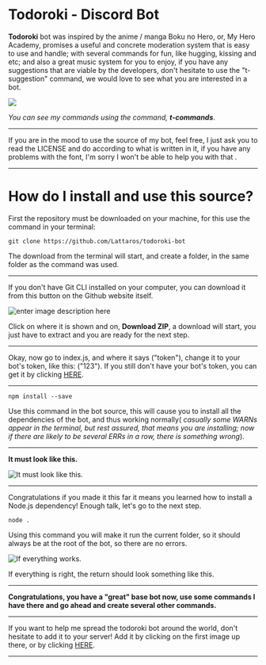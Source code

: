 # Todoroki - Discord Bot

**Todoroki** bot was inspired by the anime / manga Boku no Hero, or, My Hero Academy, promises a useful and concrete moderation system that is easy to use and handle; with several commands for fun, like hugging, kissing and etc; and also a great music system for you to enjoy, if you have any suggestions that are viable by the developers, don't hesitate to use the "t-suggestion" command, we would love to see what you are interested in a bot.

<a href="https://discordapp.com/api/oauth2/authorize?client_id=498930184838184962&permissions=8&scope=bot" alt="Add to Server"><img src="https://cdn.discordapp.com/attachments/669362719593332737/671090980115709992/unknown.png"></a>


*You can see my commands using the command, **t-commands***.
<hr>
If you are in the mood to use the source of my bot, feel free, I just ask you to read the LICENSE and do according to what is written in it, if you have any problems with the font, I'm sorry I won't be able to help you with that .
<hr>

# How do I install and use this source?

First the repository must be downloaded on your machine, for this use the command in your terminal:

    git clone https://github.com/Lattaros/todoroki-bot
The download from the terminal will start, and create a folder, in the same folder as the command was used.

<hr>
If you don't have Git CLI installed on your computer, you can download it from this button on the Github website itself.

![enter image description here](https://cdn.discordapp.com/attachments/671104352089538560/671116561314217984/unknown.png)

Click on where it is shown and on, **Download ZIP**, a download will start, you just have to extract and you are ready for the next step.
<hr>

Okay, now go to index.js, and where it says ("token"), change it to your bot's token, like this: ("123"). If you still don't have your bot's token, you can get it by clicking [HERE](https://discordapp.com/developers/applications).

<hr>

    npm install --save
    
Use this command in the bot source, this will cause you to install all the dependencies of the bot, and thus working normally( *casually some WARNs appear in the terminal, but rest assured, that means you are installing; now if there are likely to be several ERRs in a row, there is something wrong*).
<hr>

**It must look like this.**

![It must look like this.](https://cdn.discordapp.com/attachments/669362719593332737/671109417068003389/unknown.png)
<hr>

Congratulations if you made it this far it means you learned how to install a Node.js dependency! Enough talk, let's go to the next step.

    node .

Using this command you will make it run the current folder, so it should always be at the root of the bot, so there are no errors.

![If everything works.](https://cdn.discordapp.com/attachments/669362719593332737/671108952682922035/unknown.png)

If everything is right, the return should look something like this.

<hr>

**Congratulations, you have a "great" base bot now, use some commands I have there and go ahead and create several other commands.**

<hr>

If you want to help me spread the todoroki bot around the world, don't hesitate to add it to your server! Add it by clicking on the first image up there, or by clicking [HERE](https://discordapp.com/oauth2/authorize?client_id=666825074850136076&permissions=473316598&scope=bot).
<hr>
